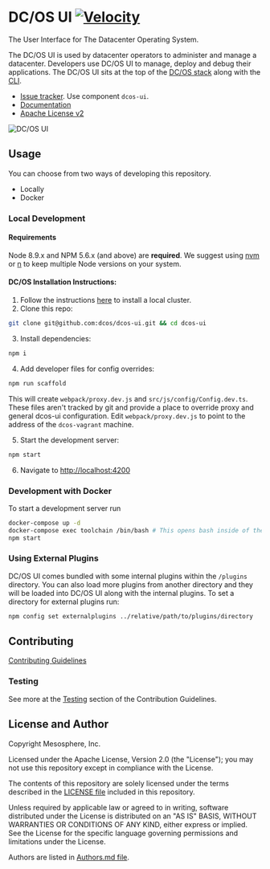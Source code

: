 # DC/OS UI [![Velocity](http://jenkins.mesosphere.com/buildStatus/icon?job=public-dcos-ui-master)](http://jenkins.mesosphere.com/view/DCOS%20UI/job/public-dcos-ui-master/)

The User Interface for The Datacenter Operating System.

The DC/OS UI is used by datacenter operators to administer and manage a datacenter. Developers use DC/OS UI to manage, deploy and debug their applications. The DC/OS UI sits at the top of the [DC/OS stack](https://dcos.io/docs/latest/overview/architecture/) along with the [CLI](github.com/dcos/dcos-cli).

* [Issue tracker](https://jira.dcos.io). Use component `dcos-ui`.
* [Documentation](https://dcos.io/docs/latest/usage/webinterface/)
* [Apache License v2](./LICENSE)

![DC/OS UI](./.github/dcos-ui.gif)

## Usage

You can choose from two ways of developing this repository.
- Locally
- Docker

### Local Development
#### Requirements

Node 8.9.x and NPM 5.6.x (and above) are **required**. We suggest using [nvm](https://github.com/creationix/nvm) or [n](https://github.com/tj/n) to keep multiple Node versions on your system.

#### DC/OS Installation Instructions:
1. Follow the instructions [here](https://github.com/dcos/dcos-vagrant) to install a local cluster.
2. Clone this repo:

  ```sh
  git clone git@github.com:dcos/dcos-ui.git && cd dcos-ui
  ```

3. Install dependencies:

  ```sh
  npm i
  ```

4. Add developer files for config overrides:

  ```sh
  npm run scaffold
  ```
  This will create `webpack/proxy.dev.js` and `src/js/config/Config.dev.ts`. These files aren't tracked by git and provide a place to override proxy and general dcos-ui configuration. Edit `webpack/proxy.dev.js` to point to the  address of the `dcos-vagrant` machine.

5. Start the development server:

  ```sh
  npm start
  ```

6. Navigate to [http://localhost:4200](http://localhost:4200)

### Development with Docker

To start a development server run

```sh
docker-compose up -d
docker-compose exec toolchain /bin/bash # This opens bash inside of the docker container
npm start
```

### Using External Plugins

DC/OS UI comes bundled with some internal plugins within the `/plugins` directory. You can also load more plugins from another directory and they will be loaded into DC/OS UI along with the internal plugins. To set a directory for external plugins run:
```sh
npm config set externalplugins ../relative/path/to/plugins/directory
```

## Contributing

[Contributing Guidelines](./CONTRIBUTING.md)

### Testing

See more at the [Testing](./CONTRIBUTING.md#testing) section of the Contribution Guidelines.

## License and Author

Copyright Mesosphere, Inc.

Licensed under the Apache License, Version 2.0 (the "License");
you may not use this repository except in compliance with the License.

The contents of this repository are solely licensed under the terms described in the [LICENSE file](./LICENSE) included in this repository.

Unless required by applicable law or agreed to in writing, software
distributed under the License is distributed on an "AS IS" BASIS,
WITHOUT WARRANTIES OR CONDITIONS OF ANY KIND, either express or implied.
See the License for the specific language governing permissions and
limitations under the License.

Authors are listed in [Authors.md file](./Authors.md).
